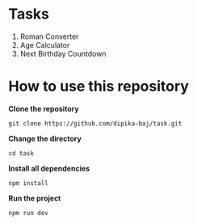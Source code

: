 # Tasks

1. Roman Converter
2. Age Calculator
3. Next Birthday Countdown

# How to use this repository

**Clone the repository**

```
git clone https://github.com/dipika-baj/task.git
```

**Change the directory**

```
cd task
```

**Install all dependencies**

```
npm install
```

**Run the project**

```
npm run dev
```
